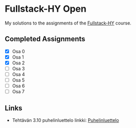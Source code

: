 # Fullstack-HY Open

My solutions to the assignments of the [Fullstack-HY](https://fullstack-hy.github.io/) course.

## Completed Assignments

-   [x] Osa 0
-   [x] Osa 1
-   [x] Osa 2
-   [ ] Osa 3
-   [ ] Osa 4
-   [ ] Osa 5
-   [ ] Osa 6
-   [ ] Osa 7

## Links

-   Tehtävän 3.10 puhelinluettelo linkki: [Puhelinluettelo](https://puhelinluettelo-2t4l.onrender.com/index.html)

